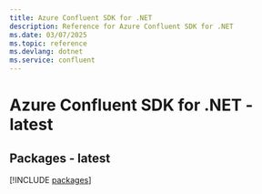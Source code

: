```yaml
---
title: Azure Confluent SDK for .NET
description: Reference for Azure Confluent SDK for .NET
ms.date: 03/07/2025
ms.topic: reference
ms.devlang: dotnet
ms.service: confluent
---
```

# Azure Confluent SDK for .NET - latest
## Packages - latest
[!INCLUDE [packages](confluent-index.md)]